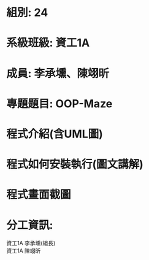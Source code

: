 # 組別: 24
# 系級班級: 資工1A
# 成員: 李承壎、陳翊昕
# 專題題目: OOP-Maze
# 程式介紹(含UML圖)

# 程式如何安裝執行(圖文講解)

# 程式畫面截圖

# 分工資訊:
資工1A 李承壎(組長)  
資工1A 陳翊昕
